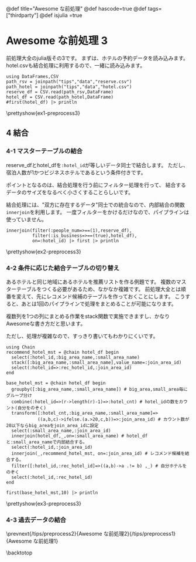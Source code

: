 @def title="Awesome な前処理"
@def hascode=true
@def tags=["thirdparty"]
@def isjulia =true

# Awesome な前処理 3

前処理大全のjulia版その3です。
まずは、ホテルの予約データを読み込みます。
hotel.csvも結合処理に利用するので、一緒に読み込みます。
```julia:ex1-preprocess3
using DataFrames,CSV
path_rsv = joinpath("tips","data","reserve.csv")
path_hotel = joinpath("tips","data","hotel.csv")
reserve_df = CSV.read(path_rsv,DataFrame)
hotel_df = CSV.read(path_hotel,DataFrame)
#first(hotel_df) |> println
```

\prettyshow{ex1-preprocess3}


## 4 結合
### 4-1 マスターテーブルの結合

reserve_dfとhotel_dfを`:hotel_id`が等しいデータ同士で結合します。
ただし、宿泊人数が1かつビジネスホテルであるという条件付きです。

ポイントとなるのは、結合処理を行う前にフィルター処理を行って、
結合するデータのサイズをなるべく小さくすることらしいです。

結合処理には、"双方に存在するデータ"同士での統合なので、内部結合の関数`innerjoin`を利用します。
一度フィルターをかけるだけなので、パイプラインは使っていません。

```julia:ex2-preprocess3
innerjoin(filter(:people_num=>==(1),reserve_df),
          filter(:is_business=>==(true),hotel_df),
          on=:hotel_id) |> first |> println
```

\prettyshow{ex2-preprocess3}

### 4-2 条件に応じた結合テーブルの切り替え

あるホテルと同じ地域にあるホテルを推薦リストを作る例題です。
複数のマスターテーブルをつくる必要があるため、なかなか複雑です。
前処理大全とは順番を変えて、先にレコメンド候補のテーブルを作っておくことにします。
こうすると、あとは1回のパイプラインで処理をまとめることが可能になります。

複数列を1つの列にまとめる作業をstack関数で実施できますし、かなりAwesomeな書き方だと思います。

ただし、処理が複雑なので、すっきり書いてもわかりにくいです。

```julia:ex3-preprocess3
using Chain
recommend_hotel_mst = @chain hotel_df begin
  select(:hotel_id,:big_area_name,:small_area_name)
  stack([:big_area_name,:small_area_name],value_name=:join_area_id)
  select(:hotel_id=>:rec_hotel_id,:join_area_id)
end

base_hotel_mst = @chain hotel_df begin
  groupby([:big_area_name,:small_area_name]) # big_area,small_area毎にグループ分け
  combine(:hotel_id=>(r->length(r)-1)=>:hotel_cnt) # hotel_idの数をカウント(自分をのぞく)
  transform([:hotel_cnt,:big_area_name,:small_area_name]=>
            ((a,b,c)->ifelse.(a.>20,c,b))=>:join_area_id) # カウント数が20以下ならbig_areaをjoin_area_idに設定
  select(:small_area_name,:join_area_id) 
  innerjoin(hotel_df,_,on=:small_area_name) # hotel_dfと:small_area_nameで内部結合する。
  select(:hotel_id,:join_area_id) 
  innerjoin(_,recommend_hotel_mst, on=:join_area_id) # レコメンド候補を結合する。
  filter([:hotel_id,:rec_hotel_id]=>((a,b)->a .!= b) ,_) # 自分ホテルをのぞく
  select(:hotel_id,:rec_hotel_id)
end

first(base_hotel_mst,10) |> println
```

\prettyshow{ex3-preprocess3}

### 4-3 過去データの結合



\prevnext{/tips/preprocess2}{Awesome な前処理2}{/tips/preprocess1}{Awesome な前処理1}

\backtotop